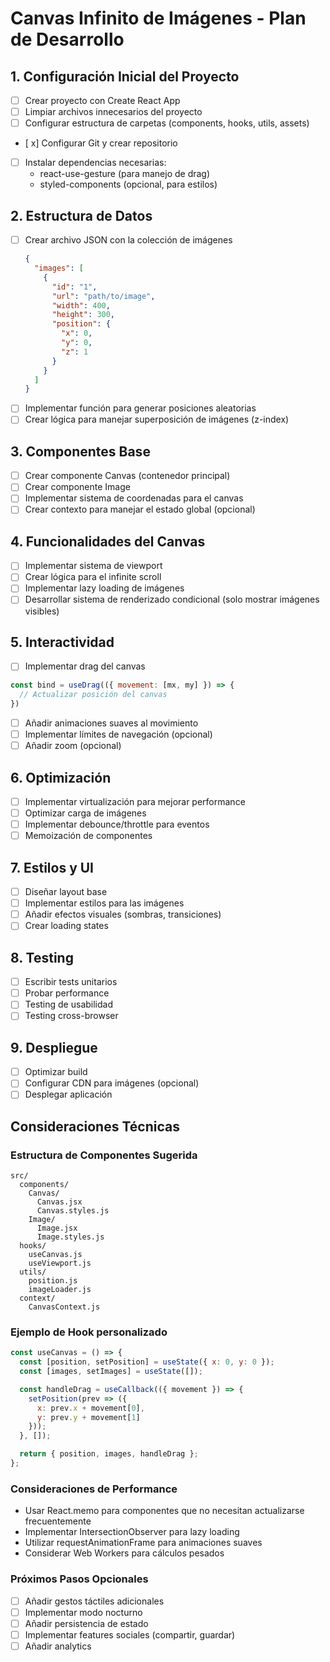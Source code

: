 # Canvas Infinito de Imágenes - Plan de Desarrollo

## 1. Configuración Inicial del Proyecto
- [ ] Crear proyecto con Create React App
- [ ] Limpiar archivos innecesarios del proyecto
- [ ] Configurar estructura de carpetas (components, hooks, utils, assets)
- [ x] Configurar Git y crear repositorio
- [ ] Instalar dependencias necesarias:
  - react-use-gesture (para manejo de drag)
  - styled-components (opcional, para estilos)

## 2. Estructura de Datos
- [ ] Crear archivo JSON con la colección de imágenes
  ```json
  {
    "images": [
      {
        "id": "1",
        "url": "path/to/image",
        "width": 400,
        "height": 300,
        "position": {
          "x": 0,
          "y": 0,
          "z": 1
        }
      }
    ]
  }
  ```
- [ ] Implementar función para generar posiciones aleatorias
- [ ] Crear lógica para manejar superposición de imágenes (z-index)

## 3. Componentes Base
- [ ] Crear componente Canvas (contenedor principal)
- [ ] Crear componente Image
- [ ] Implementar sistema de coordenadas para el canvas
- [ ] Crear contexto para manejar el estado global (opcional)

## 4. Funcionalidades del Canvas
- [ ] Implementar sistema de viewport
- [ ] Crear lógica para el infinite scroll
- [ ] Implementar lazy loading de imágenes
- [ ] Desarrollar sistema de renderizado condicional (solo mostrar imágenes visibles)

## 5. Interactividad
- [ ] Implementar drag del canvas
```javascript
const bind = useDrag(({ movement: [mx, my] }) => {
  // Actualizar posición del canvas
})
```
- [ ] Añadir animaciones suaves al movimiento
- [ ] Implementar límites de navegación (opcional)
- [ ] Añadir zoom (opcional)

## 6. Optimización
- [ ] Implementar virtualización para mejorar performance
- [ ] Optimizar carga de imágenes
- [ ] Implementar debounce/throttle para eventos
- [ ] Memoización de componentes

## 7. Estilos y UI
- [ ] Diseñar layout base
- [ ] Implementar estilos para las imágenes
- [ ] Añadir efectos visuales (sombras, transiciones)
- [ ] Crear loading states

## 8. Testing
- [ ] Escribir tests unitarios
- [ ] Probar performance
- [ ] Testing de usabilidad
- [ ] Testing cross-browser

## 9. Despliegue
- [ ] Optimizar build
- [ ] Configurar CDN para imágenes (opcional)
- [ ] Desplegar aplicación

## Consideraciones Técnicas

### Estructura de Componentes Sugerida
```
src/
  components/
    Canvas/
      Canvas.jsx
      Canvas.styles.js
    Image/
      Image.jsx
      Image.styles.js
  hooks/
    useCanvas.js
    useViewport.js
  utils/
    position.js
    imageLoader.js
  context/
    CanvasContext.js
```

### Ejemplo de Hook personalizado
```javascript
const useCanvas = () => {
  const [position, setPosition] = useState({ x: 0, y: 0 });
  const [images, setImages] = useState([]);

  const handleDrag = useCallback(({ movement }) => {
    setPosition(prev => ({
      x: prev.x + movement[0],
      y: prev.y + movement[1]
    }));
  }, []);

  return { position, images, handleDrag };
};
```

### Consideraciones de Performance
- Usar React.memo para componentes que no necesitan actualizarse frecuentemente
- Implementar IntersectionObserver para lazy loading
- Utilizar requestAnimationFrame para animaciones suaves
- Considerar Web Workers para cálculos pesados

### Próximos Pasos Opcionales
- [ ] Añadir gestos táctiles adicionales
- [ ] Implementar modo nocturno
- [ ] Añadir persistencia de estado
- [ ] Implementar features sociales (compartir, guardar)
- [ ] Añadir analytics
